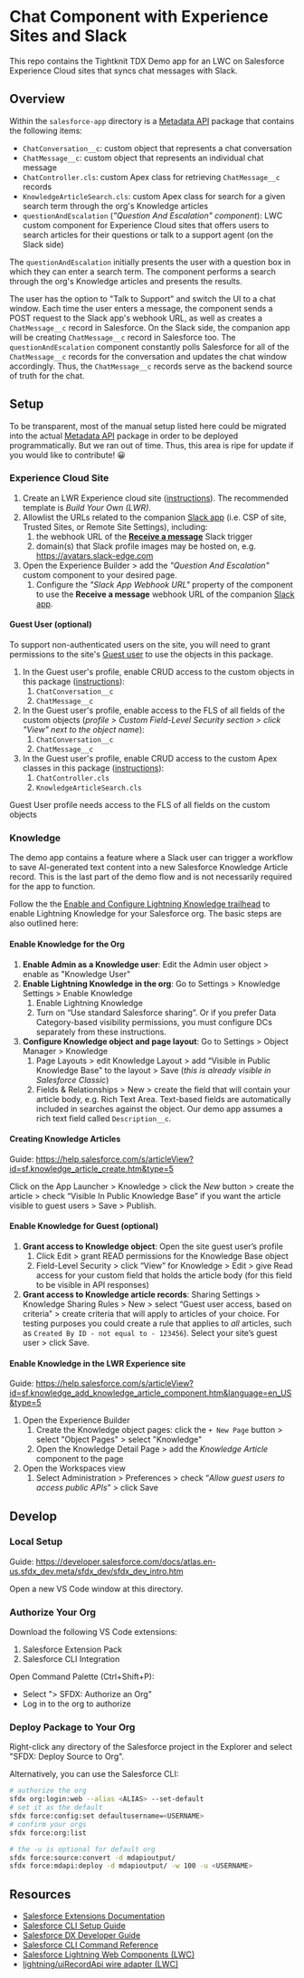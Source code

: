 # Chat Component with Experience Sites and Slack

This repo contains the Tightknit TDX Demo app for an LWC on Salesforce Experience Cloud sites that syncs chat messages with Slack.

## Overview

Within the `salesforce-app` directory is a [Metadata API](https://developer.salesforce.com/docs/atlas.en-us.api_meta.meta/api_meta/meta_intro.htm) package that contains the following items:

- `ChatConversation__c`: custom object that represents a chat conversation
- `ChatMessage__c`: custom object that represents an individual chat message
- `ChatController.cls`: custom Apex class for retrieving `ChatMessage__c` records
- `KnowledgeArticleSearch.cls`: custom Apex class for search for a given search term through the org's Knowledge articles
- `questionAndEscalation` (_"Question And Escalation" component_): LWC custom component for Experience Cloud sites that offers users to search articles for their questions or talk to a support agent (on the Slack side)

The `questionAndEscalation` initially presents the user with a question box in which they can enter a search term. The component performs a search through the org's Knowledge articles and presents the results.

The user has the option to "Talk to Support" and switch the UI to a chat window. Each time the user enters a message, the component sends a POST request to the Slack app's webhook URL, as well as creates a `ChatMessage__c` record in Salesforce. On the Slack side, the companion app will be creating `ChatMessage__c` record in Salesforce too. The `questionAndEscalation` component constantly polls Salesforce for all of the `ChatMessage__c` records for the conversation and updates the chat window accordingly. Thus, the `ChatMessage__c` records serve as the backend source of truth for the chat.

## Setup

To be transparent, most of the manual setup listed here could be migrated into the actual [Metadata API](https://developer.salesforce.com/docs/atlas.en-us.api_meta.meta/api_meta/meta_intro.htm) package in order to be deployed programmatically. But we ran out of time. Thus, this area is ripe for update if you would like to contribute! 😀

### Experience Cloud Site

1. Create an LWR Experience cloud site ([instructions](https://help.salesforce.com/s/articleView?id=sf.networks_creating.htm&type=5)). The recommended template is _Build Your Own (LWR)_.
1. Allowlist the URLs related to the companion [Slack app](../slack-app/README.md) (i.e. CSP of site, Trusted Sites, or Remote Site Settings), including:
   1. the webhook URL of the **[Receive a message](../slack-app/README.md)** Slack trigger
   1. domain(s) that Slack profile images may be hosted on, e.g. https://avatars.slack-edge.com
1. Open the Experience Builder > add the _"Question And Escalation"_ custom component to your desired page.
   1. Configure the _"Slack App Webhook URL"_ property of the component to use the **Receive a message** webhook URL of the companion [Slack app](../slack-app/README.md).

#### Guest User (optional)

To support non-authenticated users on the site, you will need to grant permissions to the site's [Guest user](https://help.salesforce.com/s/articleView?id=sf.rss_config_guest_user_profile.htm&type=5) to use the objects in this package.

1. In the Guest user's profile, enable CRUD access to the custom objects in this package ([instructions](https://help.salesforce.com/s/articleView?id=sf.os_configure_custom_object_permissions_for_community_profiles_42143.htm&type=5)):
   1. `ChatConversation__c`
   1. `ChatMessage__c`
1. In the Guest user's profile, enable access to the FLS of all fields of the custom objects (_profile > Custom Field-Level Security section > click "View" next to the object name_):
   1. `ChatConversation__c`
   1. `ChatMessage__c`
1. In the Guest user's profile, enable CRUD access to the custom Apex classes in this package ([instructions](https://help.salesforce.com/s/articleView?id=sf.users_profiles_apex_access.htm&type=5)):
   1. `ChatController.cls`
   1. `KnowledgeArticleSearch.cls`

Guest User profile needs access to the FLS of all fields on the custom objects

### Knowledge

The demo app contains a feature where a Slack user can trigger a workflow to save AI-generated text content into a new Salesforce Knowledge Article record. This is the last part of the demo flow and is not necessarily required for the app to function.

Follow the the [Enable and Configure Lightning Knowledge
trailhead](https://trailhead.salesforce.com/content/learn/projects/build-a-community-with-knowledge-and-chat/enable-and-configure-lightning-knowledge) to enable Lightning Knowledge for your Salesforce org. The basic steps are also outlined here:

#### Enable Knowledge for the Org

1. **Enable Admin as a Knowledge user**: Edit the Admin user object > enable as "Knowledge User"
1. **Enable Lightning Knowledge in the org**: Go to Settings > Knowledge Settings > Enable Knowledge
   1. Enable Lightning Knowledge
   1. Turn on “Use standard Salesforce sharing”. Or if you prefer Data Category-based visibility permissions, you must configure DCs separately from these instructions.
1. **Configure Knowledge object and page layout**: Go to Settings > Object Manager > Knowledge
   1. Page Layouts > edit Knowledge Layout > add “Visible in Public Knowledge Base” to the layout > Save (_this is already visible in Salesforce Classic_)
   1. Fields & Relationships > New > create the field that will contain your article body, e.g. Rich Text Area. Text-based fields are automatically included in searches against the object. Our demo app assumes a rich text field called `Description__c`.

#### Creating Knowledge Articles

Guide: https://help.salesforce.com/s/articleView?id=sf.knowledge_article_create.htm&type=5

Click on the App Launcher > Knowledge > click the _New_ button > create the article > check “Visible In Public Knowledge Base” if you want the article visible to guest users > Save > Publish.

#### Enable Knowledge for Guest (optional)

1. **Grant access to Knowledge object**: Open the site guest user’s profile
   1. Click Edit > grant READ permissions for the Knowledge Base object
   1. Field-Level Security > click “View” for Knowledge > Edit > give Read access for your custom field that holds the article body (for this field to be visible in API responses)
1. **Grant access to Knowledge article records**: Sharing Settings > Knowledge Sharing Rules > New > select “Guest user access, based on criteria” > create criteria that will apply to articles of your choice. For testing purposes you could create a rule that applies to _all_ articles, such as `Created By ID - not equal to - 123456`). Select your site’s guest user > click Save.

#### Enable Knowledge in the LWR Experience site

Guide: https://help.salesforce.com/s/articleView?id=sf.knowledge_add_knowledge_article_component.htm&language=en_US&type=5

1. Open the Experience Builder
   1. Create the Knowledge object pages: click the `+ New Page` button > select "Object Pages" > select "Knowledge"
   1. Open the Knowledge Detail Page > add the _Knowledge Article_ component to the page
1. Open the Workspaces view
   1. Select Administration > Preferences > check “_Allow guest users to access public APIs_” > click Save

## Develop

### Local Setup

Guide: https://developer.salesforce.com/docs/atlas.en-us.sfdx_dev.meta/sfdx_dev/sfdx_dev_intro.htm

Open a new VS Code window at this directory.

### Authorize Your Org

Download the following VS Code extensions:

1. Salesforce Extension Pack
2. Salesforce CLI Integration

Open Command Palette (Ctrl+Shift+P):

- Select "> SFDX: Authorize an Org"
- Log in to the org to authorize

### Deploy Package to Your Org

Right-click any directory of the Salesforce project in the Explorer and select "SFDX: Deploy Source to Org".

Alternatively, you can use the Salesforce CLI:

```sh
# authorize the org
sfdx org:login:web --alias <ALIAS> --set-default
# set it as the default
sfdx force:config:set defaultusername=<USERNAME>
# confirm your orgs
sfdx force:org:list

# the -u is optional for default org
sfdx force:source:convert -d mdapioutput/
sfdx force:mdapi:deploy -d mdapioutput/ -w 100 -u <USERNAME>
```

## Resources

- [Salesforce Extensions Documentation](https://developer.salesforce.com/tools/vscode/)
- [Salesforce CLI Setup Guide](https://developer.salesforce.com/docs/atlas.en-us.sfdx_setup.meta/sfdx_setup/sfdx_setup_intro.htm)
- [Salesforce DX Developer Guide](https://developer.salesforce.com/docs/atlas.en-us.sfdx_dev.meta/sfdx_dev/sfdx_dev_intro.htm)
- [Salesforce CLI Command Reference](https://developer.salesforce.com/docs/atlas.en-us.sfdx_cli_reference.meta/sfdx_cli_reference/cli_reference.htm)
- [Salesforce Lightning Web Components (LWC)](https://developer.salesforce.com/developer-centers/lightning-web-components)
- [lightning/uiRecordApi wire adapter (LWC)](https://developer.salesforce.com/docs/platform/lwc/guide/reference-lightning-ui-api-record.html)
